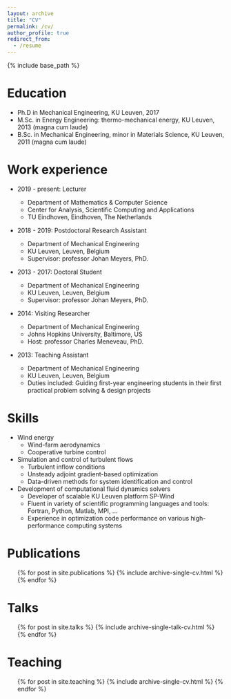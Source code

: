 ```yaml
---
layout: archive
title: "CV"
permalink: /cv/
author_profile: true
redirect_from:
  - /resume
---
```


{% include base_path %}

Education
======
* Ph.D in Mechanical Engineering, KU Leuven, 2017
* M.Sc. in Energy Engineering: thermo-mechanical energy, KU Leuven, 2013 (magna cum laude)
* B.Sc. in Mechanical Engineering, minor in Materials Science, KU Leuven, 2011 (magna cum laude)

Work experience
======
* 2019 - present: Lecturer
  * Department of Mathematics & Computer Science
  * Center for Analysis, Scientific Computing and Applications
  * TU Eindhoven, Eindhoven, The Netherlands

* 2018 - 2019: Postdoctoral Research Assistant
  * Department of Mechanical Engineering
  * KU Leuven, Leuven, Belgium
  * Supervisor: professor Johan Meyers, PhD.

* 2013 - 2017: Doctoral Student
  * Department of Mechanical Engineering
  * KU Leuven, Leuven, Belgium
  * Supervisor: professor Johan Meyers, PhD.

* 2014: Visiting Researcher
  * Department of Mechanical Engineering
  * Johns Hopkins University, Baltimore, US
  * Host: professor Charles Meneveau, PhD.

* 2013: Teaching Assistant
  * Department of Mechanical Engineering
  * KU Leuven, Leuven, Belgium
  * Duties included: Guiding first-year engineering students in their first practical problem solving & design projects
  
Skills
======
* Wind energy
  * Wind-farm aerodynamics
  * Cooperative turbine control
* Simulation and control of turbulent flows
  * Turbulent inflow conditions
  * Unsteady adjoint gradient-based optimization
  * Data-driven methods for system identification and control
* Development of computational fluid dynamics solvers
  * Developer of scalable KU Leuven platform SP-Wind
  * Fluent in variety of scientific programming languages and tools: Fortran, Python, Matlab, MPI, ...
  * Experience in optimization code performance on various high-performance computing systems

Publications
======
  <ul>{% for post in site.publications %}
    {% include archive-single-cv.html %}
  {% endfor %}</ul>
  
Talks
======
  <ul>{% for post in site.talks %}
    {% include archive-single-talk-cv.html %}
  {% endfor %}</ul>
  
Teaching
======
  <ul>{% for post in site.teaching %}
    {% include archive-single-cv.html %}
  {% endfor %}</ul>
  
